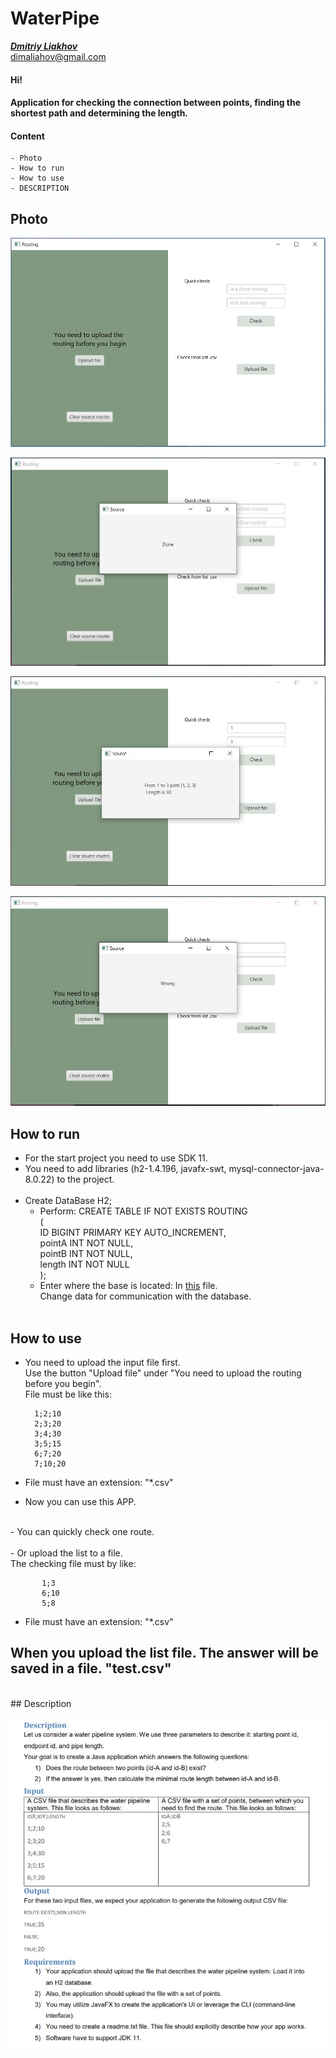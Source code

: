 # WaterPipe
[_**Dmitriy Liakhov**_](https://www.linkedin.com/in/dmitiy-liakhov-82388a183/)<br>
[dimaliahov@gmail.com](mailto:dimaliahov@gmail.com)


#### Hi!
#### Application for checking the connection between points, finding the shortest path and determining the length.

#### Content
    - Photo
    - How to run
    - How to use
    - DESCRIPTION
## Photo
 
![GitHub Logo](/photo/home.jpg)

![GitHub Logo](/photo/home_clear_db.jpg)

![GitHub Logo](/photo/home_quick-check.jpg)

![GitHub Logo](/photo/home_wrong_upload.jpg)

## How to run
   - For the start project you need to use SDK 11.
   - You need to add libraries (h2-1.4.196, javafx-swt, mysql-connector-java-8.0.22) to the project.<br><br>
   - Create DataBase H2;
       - Perform:
        CREATE TABLE IF NOT EXISTS ROUTING<br>
                (<br>
                ID     BIGINT PRIMARY KEY AUTO_INCREMENT,<br>
                pointA INT NOT NULL,<br>
                pointB INT NOT NULL,<br>
                length INT NOT NULL<br>
                );<br>
        - Enter where the base is located:
        In [this](/out/production/dimaliahov/com/gmail/dimaliahov/db/DBwork.class) file.<br>
        Change data for communication with the database.<br><br>
## How to use
   - You need to upload the input file first. <br>
   Use the button "Upload file" under "You need to upload the routing before you begin".<br>
   File must be like this:<br>
   
           1;2;10
           2;3;20
           3;4;30
           3;5;15
           6;7;20
           7;10;20
           
   - File must have an extension: "*.csv"<br>

   - Now you can use this APP.<br>
<br>
    - You can quickly check one route.<br>
<br>
    - Or upload the list to a file.<br>
     The checking file must by like:

           1;3
           6;10
           5;8
   - File must have an extension: "*.csv"<br>
## When you upload the list file. The answer will be saved in a file. "test.csv"
<br>
## Description

![GitHub Logo](/photo/description.jpg)

